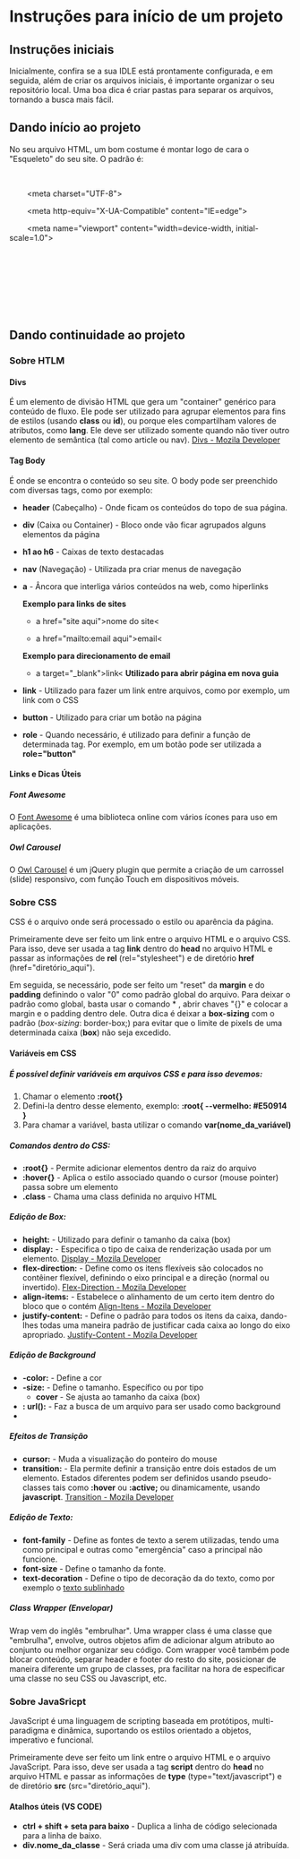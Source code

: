# Instruções para início de um projeto

## Instruções iniciais

<p>Inicialmente, confira se a sua IDLE está prontamente configurada, e em seguida, além de criar os arquivos iniciais, é importante organizar o seu repositório local. Uma boa dica é criar pastas para separar os arquivos, tornando a busca mais fácil.

## Dando início ao projeto

No seu arquivo HTML, um bom costume é montar logo de cara o "Esqueleto" do seu site. O padrão é:

<p><!DOCTYPE html>

<html lang="pt-br">

​	<head>

        <meta charset="UTF-8">

        <meta http-equiv="X-UA-Compatible" content="IE=edge">

        <meta name="viewport" content="width=device-width, initial-scale=1.0">

​    <title></title>

​	</head>

​	<body>

​	</body>

</html>

## Dando continuidade ao projeto

### Sobre HTLM

#### Divs

É um elemento de divisão HTML que gera um "container" genérico para conteúdo de fluxo.  Ele pode ser utilizado para agrupar elementos para fins de estilos (usando **class** ou **id**), ou porque eles compartilham valores de atributos, como **lang**. Ele deve ser utilizado somente quando não tiver outro elemento de semântica (tal como article ou nav).    [Divs - Mozila Developer](https://developer.mozilla.org/pt-BR/docs/Web/HTML/Element/div)

#### Tag Body

É onde se encontra o conteúdo so seu site. O body pode ser preenchido com diversas tags, como por exemplo:

- **header** (Cabeçalho) - Onde ficam os conteúdos do topo de sua página.

- **div** (Caixa ou Container) - Bloco onde vão ficar agrupados alguns elementos da página

- **h1 ao h6** - Caixas de texto destacadas

- **nav** (Navegação) - Utilizada pra criar menus de navegação

- **a** - Âncora que interliga vários conteúdos na web, como hiperlinks

   **Exemplo para links de sites**

  - a href="site aqui">nome do site<   

  - a href="mailto:email aqui">email<

  **Exemplo para direcionamento de email**

  - a target="_blank">link<    **Utilizado para abrir página em nova guia**

- **link** - Utilizado para fazer um link entre arquivos, como por exemplo, um link com o CSS

- **button** - Utilizado para criar um botão na página

- **role** - Quando necessário, é utilizado para definir a função de determinada tag. Por exemplo, em um botão pode ser utilizada a **role="button"**

#### Links e Dicas Úteis

##### Font Awesome

O [Font Awesome](https://fontawesome.com/) é uma biblioteca online com vários ícones para uso em aplicações.

##### Owl Carousel

O [Owl Carousel](https://owlcarousel2.github.io/OwlCarousel2/) é um jQuery plugin que permite a criação de um carrossel (slide) responsivo, com função Touch em dispositivos móveis.

### Sobre CSS

<p>CSS é o arquivo onde será processado o estilo ou aparência da página.

Primeiramente deve ser feito um link entre o arquivo HTML e o arquivo CSS. Para isso, deve ser usada a tag **link** dentro do **head** no arquivo HTML e passar as informações de **rel** (rel="stylesheet") e de diretório **href** (href="diretório_aqui").

Em seguida, se necessário, pode ser feito um "reset" da **margin** e do **padding** definindo o valor "0" como padrão global do arquivo. Para deixar o padrão como global, basta usar o comando * , abrir chaves "{}" e colocar a margin e o padding dentro dele. Outra dica é deixar a **box-sizing** com o padrão (*box-sizing*: border-box;) para evitar que o limite de pixels de uma determinada caixa (**box**) não seja excedido.

#### Variáveis em CSS

##### É possível definir variáveis em arquivos CSS e para isso devemos:

1. Chamar o elemento **:root{}**
2. Defini-la dentro desse elemento, exemplo: **:root{ --vermelho: #E50914 }**
3. Para chamar a variável, basta utilizar o comando **var(nome_da_variável)**

##### Comandos dentro do CSS:

- **:root{}** - Permite adicionar elementos dentro da raiz do arquivo
- **:hover{}** - Aplica o estilo associado quando o cursor (mouse pointer) passa sobre um elemento
- **.class** - Chama uma class definida no arquivo HTML

##### Edição de Box:

- **height:** - Utilizado para definir o tamanho da caixa (box)
- **display:** - Especifica o tipo de caixa de renderização usada por um elemento. [Display - Mozila Developer](https://developer.mozilla.org/pt-BR/docs/Web/CSS/display)
- **flex-direction:** - Define como os itens flexíveis são colocados no contêiner flexível, definindo o eixo principal e a direção (normal ou invertido). [Flex-Direction - Mozila Developer](https://developer.mozilla.org/pt-BR/docs/Web/CSS/flex-direction)
- **align-items:** - Estabelece o alinhamento de um certo item dentro do bloco que o contém [Align-Itens - Mozila Developer](https://developer.mozilla.org/pt-BR/docs/Web/CSS/align-items)
- **justify-content:** - Define o padrão para todos os itens da caixa, dando-lhes todas uma maneira padrão de justificar cada caixa ao longo do eixo apropriado. [Justify-Content - Mozila Developer](https://developer.mozilla.org/en-US/docs/Web/CSS/justify-items)

##### Edição de Background

- **-color:** - Define a cor
- **-size:** - Define o tamanho. Específico ou por tipo
  - **cover** - Se ajusta ao tamanho da caixa (box)
- **: url():** - Faz a busca de um arquivo para ser usado como background
-  

##### Efeitos de Transição

- **cursor:** - Muda a visualização do ponteiro do mouse
- **transition:** - Ela permite definir a transição entre dois estados de um elemento. Estados diferentes podem ser definidos usando pseudo-classes tais como **:hover** ou **:active;** ou dinamicamente, usando **javascript**. [Transition - Mozila Developer](https://developer.mozilla.org/pt-BR/docs/Web/CSS/transition)

##### Edição de Texto:

- **font-family** - Define as fontes de texto a serem utilizadas, tendo uma como principal e outras como "emergência" caso a principal não funcione.
- **font-size** - Define o tamanho da fonte.
- **text-decoration** - Define o tipo de decoração da do texto, como por exemplo o <u>texto sublinhado</u>

##### Class Wrapper (Envelopar)

Wrap vem do inglês "embrulhar". Uma wrapper class é uma classe que "embrulha", envolve, outros objetos afim de adicionar algum atributo ao conjunto ou melhor organizar seu código. Com wrapper você também pode blocar conteúdo, separar header e footer do resto do site, posicionar de maneira diferente um grupo de classes, pra facilitar na hora de especificar uma classe no seu CSS ou Javascript, etc.

### Sobre JavaSricpt

<p>JavaScript é uma linguagem de scripting baseada em protótipos, multi-paradigma e dinâmica, suportando os estilos orientado a objetos, imperativo e funcional.

Primeiramente deve ser feito um link entre o arquivo HTML e o arquivo JavaScript. Para isso, deve ser usada a tag **script** dentro do **head** no arquivo HTML e passar as informações de **type** (type="text/javascript") e de diretório **src** (src="diretório_aqui").



#### Atalhos úteis (VS CODE)

- **ctrl + shift + seta para baixo** - Duplica a linha de código selecionada para a linha de baixo.
- **div.nome_da_classe** - Será criada uma div com uma classe já atribuída.